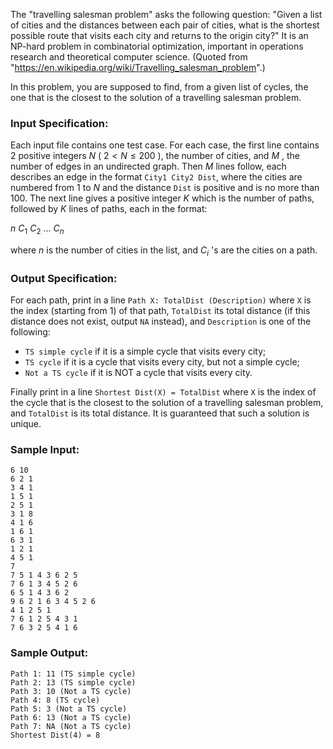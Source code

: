 <!-- Title
Travelling Salesman Problem (25)
-->
The "travelling salesman problem" asks the following question: "Given a list
of cities and the distances between each pair of cities, what is the shortest
possible route that visits each city and returns to the origin city?" It is an
NP-hard problem in combinatorial optimization, important in operations
research and theoretical computer science. (Quoted from
"<https://en.wikipedia.org/wiki/Travelling_salesman_problem>".)

In this problem, you are supposed to find, from a given list of cycles, the
one that is the closest to the solution of a travelling salesman problem.

### Input Specification:

Each input file contains one test case. For each case, the first line contains
2 positive integers $N$ ( $2< N \le 200$ ), the number of cities, and $M$ ,
the number of edges in an undirected graph. Then $M$ lines follow, each
describes an edge in the format `City1 City2 Dist`, where the cities are
numbered from 1 to $N$ and the distance `Dist` is positive and is no more than
100. The next line gives a positive integer $K$ which is the number of paths,
followed by $K$ lines of paths, each in the format:

$n$ $C_1$ $C_2$ ... $C_n$

where $n$ is the number of cities in the list, and $C_i$ 's are the cities on
a path.

### Output Specification:

For each path, print in a line `Path X: TotalDist (Description)` where `X` is
the index (starting from 1) of that path, `TotalDist` its total distance (if
this distance does not exist, output `NA` instead), and `Description` is one
of the following:

  * `TS simple cycle` if it is a simple cycle that visits every city;
  * `TS cycle` if it is a cycle that visits every city, but not a simple cycle;
  * `Not a TS cycle` if it is NOT a cycle that visits every city.

Finally print in a line `Shortest Dist(X) = TotalDist` where `X` is the index
of the cycle that is the closest to the solution of a travelling salesman
problem, and `TotalDist` is its total distance. It is guaranteed that such a
solution is unique.

### Sample Input:

    
    
    6 10
    6 2 1
    3 4 1
    1 5 1
    2 5 1
    3 1 8
    4 1 6
    1 6 1
    6 3 1
    1 2 1
    4 5 1
    7
    7 5 1 4 3 6 2 5
    7 6 1 3 4 5 2 6
    6 5 1 4 3 6 2
    9 6 2 1 6 3 4 5 2 6
    4 1 2 5 1
    7 6 1 2 5 4 3 1
    7 6 3 2 5 4 1 6
    

### Sample Output:

    
    
    Path 1: 11 (TS simple cycle)
    Path 2: 13 (TS simple cycle)
    Path 3: 10 (Not a TS cycle)
    Path 4: 8 (TS cycle)
    Path 5: 3 (Not a TS cycle)
    Path 6: 13 (Not a TS cycle)
    Path 7: NA (Not a TS cycle)
    Shortest Dist(4) = 8
    

